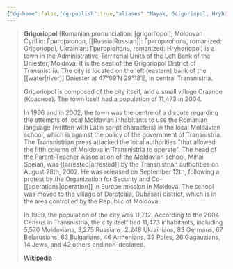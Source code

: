 ```yaml
---
{"dg-home":false,"dg-publish":true,"aliases":"Mayak, Grigoriopol, Hryhoriopol, Григориопол, Григорио́поль, Григоріо́поль","locations":"Mayak, Transnistria","tag":null,"date":null,"location":[47.23736715,29.38709352509833],"title":"Mayak, Grigoriopol District, Administrative-Territorial Units from the Left Bank of the Dniester, Transnistria, 4006, Moldova","permalink":"/maps/mayak-grigoriopol-district-administrative-territorial-units-from-the-left-bank-of-the-dniester-transnistria-4006-moldova/","dgHomeLink":true,"dgPassFrontmatter":true}
---
```


> **Grigoriopol** (Romanian pronunciation: [ɡriɡoriˈopol], Moldovan Cyrillic: Григориопол, [[Russia|Russian]]: Григорио́поль, romanized: Grigoriopol, Ukrainian: Григоріо́поль, romanized: Hryhoriopol) is a town in the Administrative-Territorial Units of the Left Bank of the Dniester, Moldova. It is the seat of the Grigoriopol District of Transnistria. The city is located on the left (eastern) bank of the [[water|river]] Dniester at 47°09′N 29°18′E, in central Transnistria.
>
> Grigoriopol is composed of the city itself, and a small village Crasnoe (Красное). The town itself had a population of 11,473 in 2004.
>
> In 1996 and in 2002, the town was the centre of a dispute regarding the attempts of local Moldavian inhabitants to use the Romanian language (written with Latin script characters) in the local Moldavian school, which is against the policy of the government of Transnistria. The Transnistrian press attacked the local authorities "that allowed the fifth column of Moldova in Transnistria to operate". The head of the Parent-Teacher Association of the Moldavian school, Mihai Speian, was [[arrested|arrested]] by the Transnistrian authorities on August 28th, 2002. He was released on September 12th, following a protest by the Organization for Security and Co-[[operations|operation]] in Europe mission in Moldova. The school was moved to the village of Doroţcaia, Dubăsari district, which is in the area controlled by the Republic of Moldova.
>
> In 1989, the population of the city was 11,712. According to the 2004 Census in Transnistria, the city itself had 11,473 inhabitants, including 5,570 Moldavians, 3,275 Russians, 2,248 Ukrainians, 83 Germans, 67 Belarusians, 63 Bulgarians, 46 Armenians, 39 Poles, 26 Gagauzians, 14 Jews, and 42 others and non-declared.
>
> [Wikipedia](https://en.wikipedia.org/wiki/Grigoriopol)
